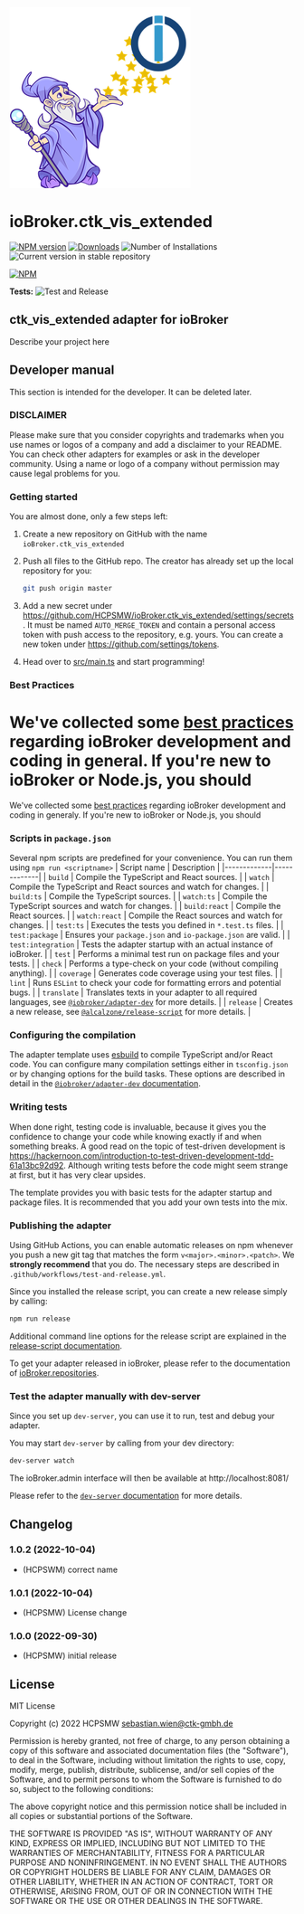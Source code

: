 ![Logo](admin/ctk_vis_extended.png)

# ioBroker.ctk_vis_extended

[![NPM version](https://img.shields.io/npm/v/iobroker.ctk_vis_extended.svg)](https://www.npmjs.com/package/iobroker.ctk_vis_extended)
[![Downloads](https://img.shields.io/npm/dm/iobroker.ctk_vis_extended.svg)](https://www.npmjs.com/package/iobroker.ctk_vis_extended)
![Number of Installations](https://iobroker.live/badges/ctk_vis_extended-installed.svg)
![Current version in stable repository](https://iobroker.live/badges/ctk_vis_extended-stable.svg)

[![NPM](https://nodei.co/npm/iobroker.ctk_vis_extended.png?downloads=true)](https://nodei.co/npm/iobroker.ctk_vis_extended/)

**Tests:** ![Test and Release](https://github.com/HCPSMW/ioBroker.ctk_vis_extended/workflows/Test%20and%20Release/badge.svg)

## ctk_vis_extended adapter for ioBroker

Describe your project here

## Developer manual

This section is intended for the developer. It can be deleted later.

### DISCLAIMER

Please make sure that you consider copyrights and trademarks when you use names or logos of a company and add a disclaimer to your README.
You can check other adapters for examples or ask in the developer community. Using a name or logo of a company without permission may cause legal problems for you.

### Getting started

You are almost done, only a few steps left:

1. Create a new repository on GitHub with the name `ioBroker.ctk_vis_extended`

1. Push all files to the GitHub repo. The creator has already set up the local repository for you:
    ```bash
    git push origin master
    ```
1. Add a new secret under https://github.com/HCPSMW/ioBroker.ctk_vis_extended/settings/secrets. It must be named `AUTO_MERGE_TOKEN` and contain a personal access token with push access to the repository, e.g. yours. You can create a new token under https://github.com/settings/tokens.

1. Head over to [src/main.ts](src/main.ts) and start programming!

### Best Practices

# We've collected some [best practices](https://github.com/ioBroker/ioBroker.repositories#development-and-coding-best-practices) regarding ioBroker development and coding in general. If you're new to ioBroker or Node.js, you should

We've collected some [best practices](https://github.com/ioBroker/ioBroker.repositories#development-and-coding-best-practices) regarding ioBroker development and coding in generaly. If you're new to ioBroker or Node.js, you should

### Scripts in `package.json`

Several npm scripts are predefined for your convenience. You can run them using `npm run <scriptname>`
| Script name | Description |
|-------------|-------------|
| `build` | Compile the TypeScript and React sources. |
| `watch` | Compile the TypeScript and React sources and watch for changes. |
| `build:ts` | Compile the TypeScript sources. |
| `watch:ts` | Compile the TypeScript sources and watch for changes. |
| `build:react` | Compile the React sources. |
| `watch:react` | Compile the React sources and watch for changes. |
| `test:ts` | Executes the tests you defined in `*.test.ts` files. |
| `test:package` | Ensures your `package.json` and `io-package.json` are valid. |
| `test:integration` | Tests the adapter startup with an actual instance of ioBroker. |
| `test` | Performs a minimal test run on package files and your tests. |
| `check` | Performs a type-check on your code (without compiling anything). |
| `coverage` | Generates code coverage using your test files. |
| `lint` | Runs `ESLint` to check your code for formatting errors and potential bugs. |
| `translate` | Translates texts in your adapter to all required languages, see [`@iobroker/adapter-dev`](https://github.com/ioBroker/adapter-dev#manage-translations) for more details. |
| `release` | Creates a new release, see [`@alcalzone/release-script`](https://github.com/AlCalzone/release-script#usage) for more details. |

### Configuring the compilation

The adapter template uses [esbuild](https://esbuild.github.io/) to compile TypeScript and/or React code. You can configure many compilation settings
either in `tsconfig.json` or by changing options for the build tasks. These options are described in detail in the
[`@iobroker/adapter-dev` documentation](https://github.com/ioBroker/adapter-dev#compile-adapter-files).

### Writing tests

When done right, testing code is invaluable, because it gives you the
confidence to change your code while knowing exactly if and when
something breaks. A good read on the topic of test-driven development
is https://hackernoon.com/introduction-to-test-driven-development-tdd-61a13bc92d92.
Although writing tests before the code might seem strange at first, but it has very
clear upsides.

The template provides you with basic tests for the adapter startup and package files.
It is recommended that you add your own tests into the mix.

### Publishing the adapter

Using GitHub Actions, you can enable automatic releases on npm whenever you push a new git tag that matches the form
`v<major>.<minor>.<patch>`. We **strongly recommend** that you do. The necessary steps are described in `.github/workflows/test-and-release.yml`.

Since you installed the release script, you can create a new
release simply by calling:

```bash
npm run release
```

Additional command line options for the release script are explained in the
[release-script documentation](https://github.com/AlCalzone/release-script#command-line).

To get your adapter released in ioBroker, please refer to the documentation
of [ioBroker.repositories](https://github.com/ioBroker/ioBroker.repositories#requirements-for-adapter-to-get-added-to-the-latest-repository).

### Test the adapter manually with dev-server

Since you set up `dev-server`, you can use it to run, test and debug your adapter.

You may start `dev-server` by calling from your dev directory:

```bash
dev-server watch
```

The ioBroker.admin interface will then be available at http://localhost:8081/

Please refer to the [`dev-server` documentation](https://github.com/ioBroker/dev-server#command-line) for more details.

## Changelog

<!--
	Placeholder for the next version (at the beginning of the line):
	### **WORK IN PROGRESS**
-->
### 1.0.2 (2022-10-04)

-   (HCPSWM) correct name

### 1.0.1 (2022-10-04)

-   (HCPSMW) License change

### 1.0.0 (2022-09-30)

-   (HCPSMW) initial release

## License

MIT License

Copyright (c) 2022 HCPSMW <sebastian.wien@ctk-gmbh.de>

Permission is hereby granted, not free of charge, to any person obtaining a copy
of this software and associated documentation files (the "Software"), to deal
in the Software, including without limitation the rights
to use, copy, modify, merge, publish, distribute, sublicense, and/or sell
copies of the Software, and to permit persons to whom the Software is
furnished to do so, subject to the following conditions:

The above copyright notice and this permission notice shall be included in all
copies or substantial portions of the Software.

THE SOFTWARE IS PROVIDED "AS IS", WITHOUT WARRANTY OF ANY KIND, EXPRESS OR
IMPLIED, INCLUDING BUT NOT LIMITED TO THE WARRANTIES OF MERCHANTABILITY,
FITNESS FOR A PARTICULAR PURPOSE AND NONINFRINGEMENT. IN NO EVENT SHALL THE
AUTHORS OR COPYRIGHT HOLDERS BE LIABLE FOR ANY CLAIM, DAMAGES OR OTHER
LIABILITY, WHETHER IN AN ACTION OF CONTRACT, TORT OR OTHERWISE, ARISING FROM,
OUT OF OR IN CONNECTION WITH THE SOFTWARE OR THE USE OR OTHER DEALINGS IN THE
SOFTWARE.
